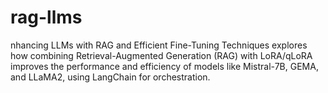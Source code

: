 # rag-llms
nhancing LLMs with RAG and Efficient Fine-Tuning Techniques explores how combining Retrieval-Augmented Generation (RAG) with LoRA/qLoRA improves the performance and efficiency of models like Mistral-7B, GEMA, and LLaMA2, using LangChain for orchestration.
